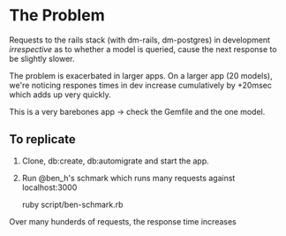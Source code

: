 The Problem
===========

Requests to the rails stack (with dm-rails, dm-postgres) in development *irrespective* as to whether a model is queried, cause the next response to be slightly slower.

The problem is exacerbated in larger apps.  On a larger app (20 models), we're noticing respones times in dev increase cumulatively by +20msec which adds up very quickly.

This is a very barebones app -> check the Gemfile and the one model.

To replicate
------------

1.  Clone, db:create, db:automigrate and start the app.
2.  Run @ben\_h's schmark which runs many requests against localhost:3000

      ruby script/ben-schmark.rb 
  
Over many hunderds of requests, the response time increases